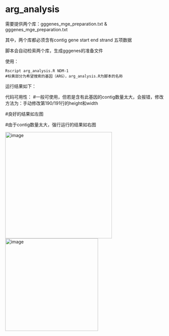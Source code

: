 # arg_analysis

需要提供两个库：gggenes_mge_preparation.txt   &   gggenes_mge_preparation.txt

其中，两个库都必须含有contig	gene	start	end	strand 五项数据

脚本会自动检索两个库，生成gggenes的准备文件

使用：
```
Rscript arg_analysis.R NDM-1
#标黄部分为希望搜索的基因（ARG），arg_analysis.R为脚本的名称
```

运行结果如下：

代码可用性：
#一般可使用，但若是含有此基因的contig数量太大，会报错，修改方法为：手动修改第190/191行的height和width

#良好的结果如左图

#由于contig数量太大，强行运行的结果如右图

<img width="338" alt="image" src="https://github.com/user-attachments/assets/6736c617-374c-468e-855f-9e8de8914966" />  <img width="294" alt="image" src="https://github.com/user-attachments/assets/d8e0fca7-bcd2-410b-b649-92778aa4b7a2" />

